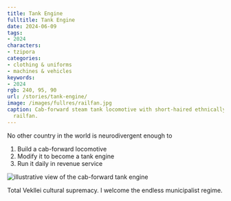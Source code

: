 ```yaml
---
title: Tank Engine
fulltitle: Tank Engine
date: 2024-06-09
tags:
- 2024
characters:
- tzipora
categories:
- clothing & uniforms
- machines & vehicles
keywords:
- 2024
rgb: 240, 95, 90
url: /stories/tank-engine/
image: /images/fullres/railfan.jpg
caption: Cab-forward steam tank locomotive with short-haired ethnically-ambiguous
  railfan.
---
```

No other country in the world is neurodivergent enough to

1. Build a cab-forward locomotive
2. Modify it to become a tank engine
3. Run it daily in revenue service

![illustrative view of the cab-forward tank engine](/images/fullres/cab-forward.jpg)

Total Vekllei cultural supremacy. I welcome the endless municipalist regime.
